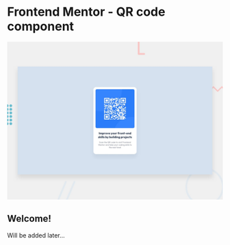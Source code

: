 # Frontend Mentor - QR code component

![Design preview for the QR code component coding challenge](./design/desktop-preview.jpg)

## Welcome!

Will be added later...
